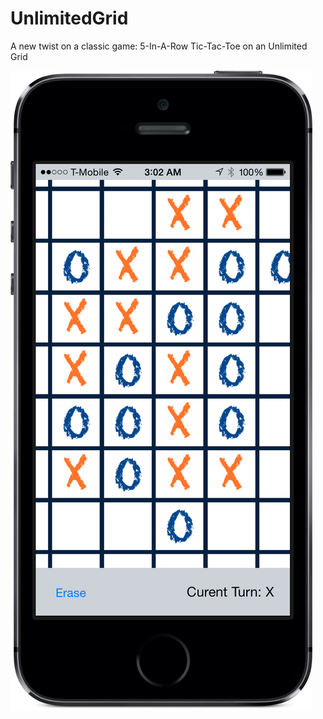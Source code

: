 UnlimitedGrid
=============

A new twist on a classic game: 5-In-A-Row Tic-Tac-Toe on an Unlimited Grid

![Preview Image](/Images/UnlimitedGridPreview.png)

